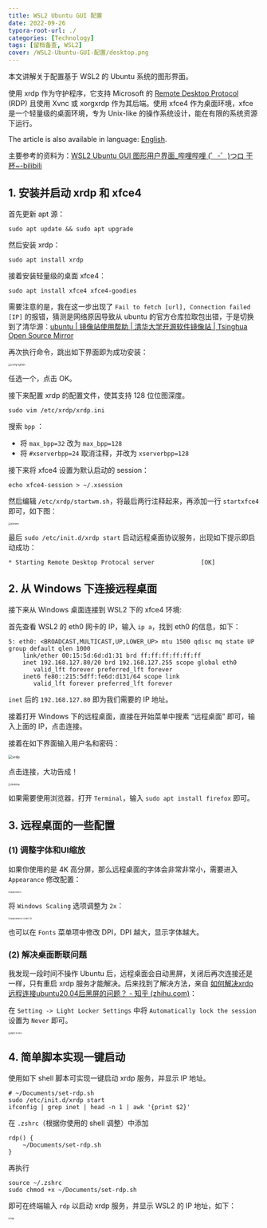 ```yaml
---
title: WSL2 Ubuntu GUI 配置
date: 2022-09-26
typora-root-url: ./
categories: [Technology]
tags: [留档备查, WSL2]
cover: /WSL2-Ubuntu-GUI-配置/desktop.png
---
```


本文讲解关于配置基于 WSL2 的 Ubuntu 系统的图形界面。

使用 xrdp 作为守护程序，它支持 Microsoft 的 [Remote Desktop Protocol](https://en.wikipedia.org/wiki/Remote_Desktop_Protocol) (RDP) 且使用 Xvnc 或 xorgxrdp 作为其后端。使用 xfce4 作为桌面环境，xfce 是一个轻量级的桌面环境，专为 Unix-like 的操作系统设计，能在有限的系统资源下运行。

<article class="message message-immersive is-primary">
    <div class="message-body">
        <i class="fas fa-globe-americas mr-2"></i>The article is also available in language:
        <a href="/WSL2-Ubuntu-GUI-Configuration/">English</a>.
    </div>
</article>

<!--more-->

主要参考的资料为：[WSL2 Ubuntu GUI 图形用户界面_哔哩哔哩 (゜-゜)つロ 干杯~-bilibili](https://www.bilibili.com/s/video/BV1LA411n7BK)

## 1. 安装并启动 xrdp 和 xfce4

首先更新 apt 源：

```
sudo apt update && sudo apt upgrade
```

然后安装 xrdp：

```
sudo apt install xrdp
```

接着安装轻量级的桌面 xfce4：

```
sudo apt install xfce4 xfce4-goodies
```

需要注意的是，我在这一步出现了 `Fail to fetch [url], Connection failed [IP]` 的报错，猜测是网络原因导致从 ubuntu 的官方仓库拉取包出错，于是切换到了清华源：[ubuntu | 镜像站使用帮助 | 清华大学开源软件镜像站 | Tsinghua Open Source Mirror](https://mirrors.tuna.tsinghua.edu.cn/help/ubuntu/)

再次执行命令，跳出如下界面即为成功安装：

<img src="/WSL2-Ubuntu-GUI-配置/config-lightdm.png" alt="config-lightdm" style="zoom:30%;" />

任选一个，点击 OK。

接下来配置 xrdp 的配置文件，使其支持 128 位位图深度。

```
sudo vim /etc/xrdp/xrdp.ini
```

搜索 `bpp` ：

- 将 `max_bpp=32` 改为 `max_bpp=128`
- 将 `#xserverbpp=24` 取消注释，并改为 `xserverbpp=128`

接下来将 xfce4 设置为默认启动的 session：

```
echo xfce4-session > ~/.xsession
```

然后编辑 `/etc/xrdp/startwm.sh`，将最后两行注释起来，再添加一行 `startxfce4` 即可，如下图：

<img src="/WSL2-Ubuntu-GUI-配置/startwm.png" alt="startwm" style="zoom:30%;" />

最后 `sudo /etc/init.d/xrdp start` 启动远程桌面协议服务，出现如下提示即启动成功：

```
* Starting Remote Desktop Protocal server             [OK]
```

## 2. 从 Windows 下连接远程桌面

接下来从 Windows 桌面连接到 WSL2 下的 xfce4 环境:

首先查看 WSL2 的 eth0 网卡的 IP，输入 `ip a`，找到 eth0 的信息，如下：

```
5: eth0: <BROADCAST,MULTICAST,UP,LOWER_UP> mtu 1500 qdisc mq state UP group default qlen 1000
    link/ether 00:15:5d:6d:d1:31 brd ff:ff:ff:ff:ff:ff
    inet 192.168.127.80/20 brd 192.168.127.255 scope global eth0
       valid_lft forever preferred_lft forever
    inet6 fe80::215:5dff:fe6d:d131/64 scope link
       valid_lft forever preferred_lft forever
```

`inet` 后的 `192.168.127.80` 即为我们需要的 IP 地址。

接着打开 Windows 下的远程桌面，直接在开始菜单中搜素 “远程桌面” 即可，输入上面的 IP，点击连接。

接着在如下界面输入用户名和密码：

<img src="/WSL2-Ubuntu-GUI-配置/xrdp.png" alt="xrdp" style="zoom: 50%;" />

点击连接，大功告成！

<img src="/WSL2-Ubuntu-GUI-配置/desktop.png" alt="desktop" style="zoom:33%;" />

如果需要使用浏览器，打开 `Terminal`，输入 `sudo apt install firefox` 即可。

## 3. 远程桌面的一些配置

### (1) 调整字体和UI缩放

如果你使用的是 4K 高分屏，那么远程桌面的字体会非常非常小，需要进入 `Appearance` 修改配置：

<img src="/WSL2-Ubuntu-GUI-配置/apperance.png" alt="apperance" style="zoom:30%;" />

将 `Windows Scaling` 选项调整为 `2x`：

<img src="/WSL2-Ubuntu-GUI-配置/appearance-scale-2x.png" alt="appearance-scale-2x" style="zoom:30%;" />

也可以在 `Fonts` 菜单项中修改 DPI，DPI 越大，显示字体越大。

### (2) 解决桌面断联问题

我发现一段时间不操作 Ubuntu 后，远程桌面会自动黑屏，关闭后再次连接还是一样，只有重启 xrdp 服务才能解决。后来找到了解决方法，来自 [如何解决xrdp远程连接ubuntu20.04后黑屏的问题？ - 知乎 (zhihu.com)](https://www.zhihu.com/question/404968926/answer/1834452448)：

在 `Setting -> Light Locker Settings` 中将 `Automatically lock the session` 设置为 `Never` 即可。

<img src="/WSL2-Ubuntu-GUI-配置/light-locker.png" alt="light-locker" style="zoom:30%;" />

## 4. 简单脚本实现一键启动

使用如下 shell 脚本可实现一键启动 xrdp 服务，并显示 IP 地址。

```
# ~/Documents/set-rdp.sh
sudo /etc/init.d/xrdp start
ifconfig | grep inet | head -n 1 | awk '{print $2}'
```

在 `.zshrc`（根据你使用的 shell 调整）中添加

```
rdp() {
    ~/Documents/set-rdp.sh
}
```

再执行

```
source ~/.zshrc
sudo chmod +x ~/Documents/set-rdp.sh
```

即可在终端输入 `rdp` 以启动 xrdp 服务，并显示 WSL2 的 IP 地址，如下：

<img src="/WSL2-Ubuntu-GUI-配置/rdp.png" alt="rdp" style="zoom:30%;" />
